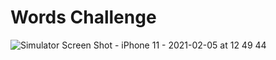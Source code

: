 # Words Challenge

![Simulator Screen Shot - iPhone 11 - 2021-02-05 at 12 49 44](https://user-images.githubusercontent.com/10851249/107017893-d0ce0600-67b0-11eb-9dba-d35e11cad41d.png)
